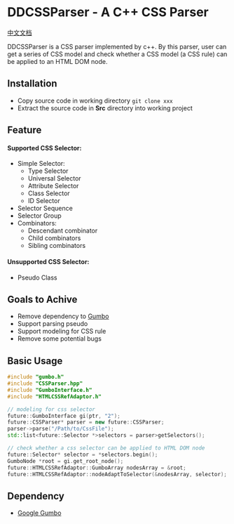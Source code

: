 # DDCSSParser - A C++ CSS Parser

[中文文档](./README.md)

DDCSSParser is a CSS parser implemented by c++. By this parser, user can get a series of CSS model and check whether a CSS model (a CSS rule) can be applied to an HTML DOM node.

## Installation

* Copy source code in working directory `git clone xxx`
* Extract the source code in **Src** directory into working project

## Feature

#### Supported CSS Selector:

- Simple Selector:
  - Type Selector
  - Universal Selector
  - Attribute Selector
  - Class Selector
  - ID Selector
- Selector Sequence
- Selector Group
- Combinators:
  - Descendant combinator
  - Child combinators
  - Sibling combinators

#### Unsupported CSS Selector:

* Pseudo Class

## Goals to Achive

* Remove dependency to [Gumbo](https://github.com/google/gumbo-parser)
* Support parsing pseudo
* Support modeling for CSS rule
* Remove some potential bugs

## Basic Usage

```c++
#include "gumbo.h"
#include "CSSParser.hpp"
#include "GumboInterface.h"
#include "HTMLCSSRefAdaptor.h"

// modeling for css selector
future::GumboInterface gi(ptr, "2");
future::CSSParser* parser = new future::CSSParser;
parser->parse("/Path/to/CssFile");
std::list<future::Selector *>selectors = parser>getSelectors();

// check whether a css selector can be applied to HTML DOM node
future::Selector* selector = *selectors.begin();
GumboNode *root = gi.get_root_node();
future::HTMLCSSRefAdaptor::GumboArray nodesArray = &root;
future::HTMLCSSRefAdaptor::nodeAdaptToSelector(&nodesArray, selector);
```

## Dependency

* [Google Gumbo](https://github.com/google/gumbo-parser)